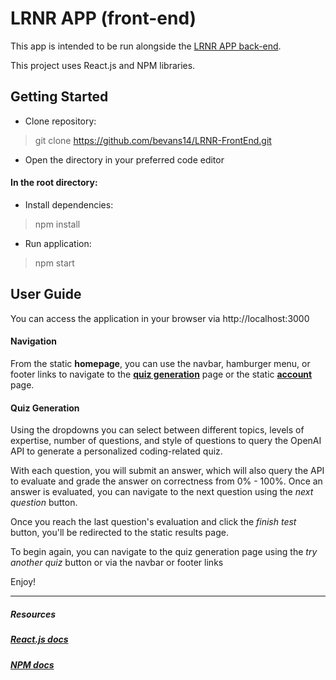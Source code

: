 # LRNR APP (front-end)

This app is intended to be run alongside the [LRNR APP back-end](https://github.com/bevans14/LRNR-backend1).

This project uses React.js and NPM libraries.

## Getting Started

- Clone repository:

> git clone https://github.com/bevans14/LRNR-FrontEnd.git

- Open the directory in your preferred code editor

#### In the root directory:

- Install dependencies:

> npm install

- Run application:

> npm start

## User Guide

You can access the application in your browser via http://localhost:3000

#### Navigation

From the static **homepage**, you can use the navbar, hamburger menu, or footer links to navigate to the [**quiz generation**](http://localhost:3000/categories) page or the static [**account**](http://localhost:3000/account) page.

#### Quiz Generation

Using the dropdowns you can select between different topics, levels of expertise, number of questions, and style of questions to query the OpenAI API to generate a personalized coding-related quiz.

With each question, you will submit an answer, which will also query the API to evaluate and grade the answer on correctness from 0% - 100%. Once an answer is evaluated, you can navigate to the next question using the _next question_ button.

Once you reach the last question's evaluation and click the _finish test_ button, you'll be redirected to the static results page.

To begin again, you can navigate to the quiz generation page using the _try another quiz_ button or via the navbar or footer links

Enjoy!

---

##### Resources

##### [React.js docs](https://legacy.reactjs.org/docs/getting-started.html)

##### [NPM docs](https://docs.npmjs.com/)
